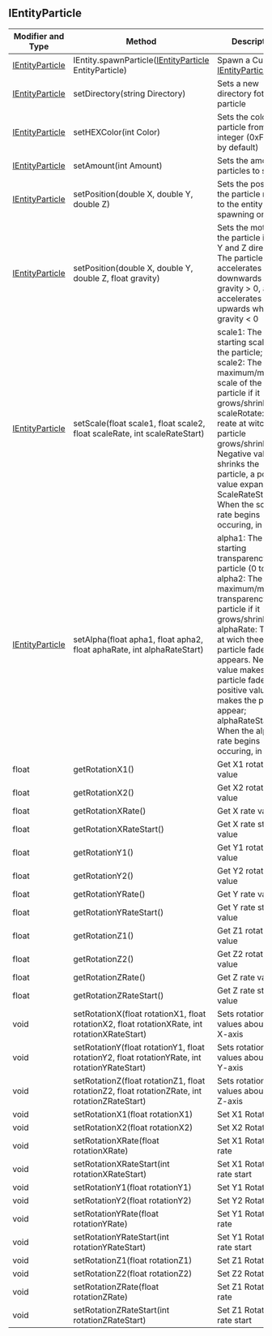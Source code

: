 ## IEntityParticle



Modifier and Type | Method | Description
------- | ------------- | -------------------------------------------------------------
[IEntityParticle](https://github.com/PewDizinho/CustomNPC-Script-Documentation/blob/main/IEntity/IEntityParticle.md) | IEntity.spawnParticle([IEntityParticle](https://github.com/PewDizinho/CustomNPC-Script-Documentation/blob/main/IEntity/IEntityParticle.md) EntityParticle) | Spawn a Custom [IEntityParticle](https://github.com/PewDizinho/CustomNPC-Script-Documentation/blob/main/IEntity/IEntityParticle.md)
[IEntityParticle](https://github.com/PewDizinho/CustomNPC-Script-Documentation/blob/main/IEntity/IEntityParticle.md) | setDirectory(string Directory) | Sets a new directory fot the particle
[IEntityParticle](https://github.com/PewDizinho/CustomNPC-Script-Documentation/blob/main/IEntity/IEntityParticle.md)| setHEXColor(int Color) | Sets the color of a particle from a [hex](https://imagecolorpicker.com) integer (0xFFFFFF by default)
[IEntityParticle](https://github.com/PewDizinho/CustomNPC-Script-Documentation/blob/main/IEntity/IEntityParticle.md) | setAmount(int Amount) | Sets the amount of particles to spawn
[IEntityParticle](https://github.com/PewDizinho/CustomNPC-Script-Documentation/blob/main/IEntity/IEntityParticle.md) | setPosition(double X, double Y, double Z) | Sets the position of the particle relative to the entity it's spawning on
[IEntityParticle](https://github.com/PewDizinho/CustomNPC-Script-Documentation/blob/main/IEntity/IEntityParticle.md) | setPosition(double X, double Y, double Z, float gravity) | Sets the motion of the particle in the X Y and Z directions. The particle accelerates downwards when gravity > 0, and accelerates upwards when gravity < 0
[IEntityParticle](https://github.com/PewDizinho/CustomNPC-Script-Documentation/blob/main/IEntity/IEntityParticle.md) | setScale(float scale1, float scale2, float scaleRate, int scaleRateStart) | scale1: The starting scale of the particle; scale2: The maximum/minimum scale of the particle if it grows/shrinks; scaleRotate: The reate at witch the particle grows/shrinks. Negative values shrinks the particle, a positive value expands it; ScaleRateStart: When the scale rate begins occuring, in ticks
[IEntityParticle](https://github.com/PewDizinho/CustomNPC-Script-Documentation/blob/main/IEntity/IEntityParticle.md) | setAlpha(float apha1, float apha2, float aphaRate, int alphaRateStart) | alpha1: The starting transparency of the particle (0 to 1); alpha2: The maximum/minimum transparency of the particle if it grows/shrinks; alphaRate: The rate at wich thee particle fades or appears. Negative value makes the particle fade, positive values makes the particle appear; alphaRateStart: When the alpha rate begins occuring, in ticks
float | getRotationX1() | Get X1 rotation value
float | getRotationX2() | Get X2 rotation value
float | getRotationXRate() | Get X rate value
float | getRotationXRateStart() | Get X rate start value
float | getRotationY1() | Get Y1 rotation value 
float | getRotationY2() | Get Y2 rotation value 
float | getRotationYRate() | Get Y rate value
float | getRotationYRateStart() | Get Y rate start value
float | getRotationZ1() | Get Z1 rotation value 
float | getRotationZ2() | Get Z2 rotation value 
float | getRotationZRate() | Get Z rate value
float | getRotationZRateStart() | Get Z rate start value
void | setRotationX(float rotationX1, float rotationX2, float rotationXRate, int rotationXRateStart) | Sets rotation values about the X-axis
void | setRotationY(float rotationY1, float rotationY2, float rotationYRate, int rotationYRateStart) | Sets rotation values about the Y-axis
void | setRotationZ(float rotationZ1, float rotationZ2, float rotationZRate, int rotationZRateStart) | Sets rotation values about the Z-axis
void | setRotationX1(float rotationX1) | Set X1 Rotation
void | setRotationX2(float rotationX2) | Set X2 Rotation
void | setRotationXRate(float rotationXRate) | Set X1 Rotation rate
void | setRotationXRateStart(int rotationXRateStart) | Set X1 Rotation rate start
void | setRotationY1(float rotationY1) | Set Y1 Rotation
void | setRotationY2(float rotationY2) | Set Y2 Rotation
void | setRotationYRate(float rotationYRate) | Set Y1 Rotation rate
void | setRotationYRateStart(int rotationYRateStart) | Set Y1 Rotation rate start
void | setRotationZ1(float rotationZ1) | Set Z1 Rotation
void | setRotationZ2(float rotationZ2) | Set Z2 Rotation
void | setRotationZRate(float rotationZRate) | Set Z1 Rotation rate
void | setRotationZRateStart(int rotationZRateStart) | Set Z1 Rotation rate start

